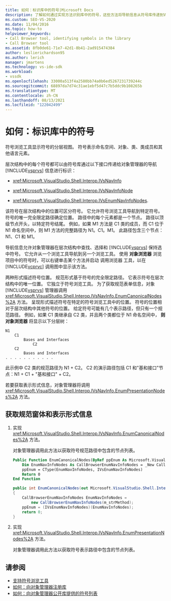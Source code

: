 ```yaml
---
title: 如何：标识库中的符号|Microsoft Docs
description: 了解如何通过实现方法识别库中的符号，这些方法将导航信息从符号库传递到Visual Studio管理器。
ms.custom: SEO-VS-2020
ms.date: 11/04/2016
ms.topic: how-to
helpviewer_keywords:
- Call Browser tool, identifying symbols in the library
- Call Browser tool
ms.assetid: 8fb0de61-71e7-42d1-8b41-2ad915474384
author: leslierichardson95
ms.author: lerich
manager: jmartens
ms.technology: vs-ide-sdk
ms.workload:
- vssdk
ms.openlocfilehash: 33000a513f4a2580bb74a0b6ed5267231739244c
ms.sourcegitcommit: 68897da7d74c31ae1ebf5d47c7b5ddc9b108265b
ms.translationtype: MT
ms.contentlocale: zh-CN
ms.lasthandoff: 08/13/2021
ms.locfileid: "122042499"
---
```

# <a name="how-to-identify-symbols-in-a-library"></a>如何：标识库中的符号
符号浏览工具显示符号的分层视图。 符号表示命名空间、对象、类、类成员和其他语言元素。

 层次结构中的每个符号都可以由符号库通过以下接口传递给对象管理器的导航 [!INCLUDE[vsprvs](../../code-quality/includes/vsprvs_md.md)] 信息进行标识：

- <xref:Microsoft.VisualStudio.Shell.Interop.IVsNavInfo>

- <xref:Microsoft.VisualStudio.Shell.Interop.IVsNavInfoNode>

- <xref:Microsoft.VisualStudio.Shell.Interop.IVsEnumNavInfoNodes>.

 该符号在层次结构中的位置可区分符号。 它允许符号浏览工具导航到特定符号。 符号的唯一完全限定路径确定位置。 路径中的每个元素都是一个节点。 路径以顶级节点开头，以特定符号结尾。 例如，如果 M1 方法是 C1 类的成员，而 C1 位于 N1 命名空间中，则 M1 方法的完整路径为 N1。C1。M1。 此路径包含三个节点：N1、C1 和 M1。

 导航信息允许对象管理器在层次结构中查找、选择和 [!INCLUDE[vsprvs](../../code-quality/includes/vsprvs_md.md)] 保持选中符号。 它允许从一个浏览工具导航到另一个浏览工具。 使用 **对象浏览器** 浏览项目中的符号时，可以右键单击某个方法并启动 调用浏览器 工具，以在 [!INCLUDE[vcprvc](../../code-quality/includes/vcprvc_md.md)] 调用图中显示该方法。

 两种形式描述符号位置。 规范形式基于符号的完全限定路径。 它表示符号在层次结构中的唯一位置。 它独立于符号浏览工具。 为了获取规范表单信息，对象 [!INCLUDE[vsprvs](../../code-quality/includes/vsprvs_md.md)] 管理器调用 <xref:Microsoft.VisualStudio.Shell.Interop.IVsNavInfo.EnumCanonicalNodes%2A> 方法。 呈现形式描述符号在特定的符号浏览工具中的位置。 符号的位置相对于层次结构中其他符号的位置。 给定符号可能有几个表示路径，但只有一个规范路径。 例如，如果 C1 类继承自 C2 类，并且两个类都位于 N1 命名空间中， **则对象浏览器** 将显示以下分层树：

```
N1
    C1
        Bases and Interfaces
            C2
    C2
        Bases and Interfaces
. . . . . . . . . . .

```

 此示例中 C2 类的规范路径为 N1 + C2。 C2 的演示路径包括 C1 和"基和接口"节点：N1 + C1 + "基和接口" + C2。

 若要获取表示形式信息，对象管理器将调用 <xref:Microsoft.VisualStudio.Shell.Interop.IVsNavInfo.EnumPresentationNodes%2A> 方法。

## <a name="to-obtain-canonical-and-presentation-forms-information"></a>获取规范窗体和表示形式信息

1. 实现 <xref:Microsoft.VisualStudio.Shell.Interop.IVsNavInfo.EnumCanonicalNodes%2A> 方法。

     对象管理器调用此方法以获取符号规范路径中包含的节点列表。

    ```vb
    Public Function EnumCanonicalNodes(ByRef ppEnum As Microsoft.VisualStudio.Shell.Interop.IVsEnumNavInfoNodes) As Integer
        Dim EnumNavInfoNodes As CallBrowserEnumNavInfoNodes = _New CallBrowserEnumNavInfoNodes(m_strMethod)
        ppEnum = CType(EnumNavInfoNodes, IVsEnumNavInfoNodes)
        Return 0
    End Function
    ```

    ```csharp
    public int EnumCanonicalNodes(out Microsoft.VisualStudio.Shell.Interop.IVsEnumNavInfoNodes ppEnum)
    {
        CallBrowserEnumNavInfoNodes EnumNavInfoNodes =
            new CallBrowserEnumNavInfoNodes(m_strMethod);
        ppEnum = (IVsEnumNavInfoNodes)(EnumNavInfoNodes);
        return 0;
    }

    ```

2. 实现 <xref:Microsoft.VisualStudio.Shell.Interop.IVsNavInfo.EnumPresentationNodes%2A> 方法。

     对象管理器调用此方法以获取符号表示路径中包含的节点列表。

## <a name="see-also"></a>请参阅
- [支持符号浏览工具](../../extensibility/internals/supporting-symbol-browsing-tools.md)
- [如何：向对象管理器注册库](../../extensibility/internals/how-to-register-a-library-with-the-object-manager.md)
- [如何：向对象管理器公开库提供的符号列表](../../extensibility/internals/how-to-expose-lists-of-symbols-provided-by-the-library-to-the-object-manager.md)
